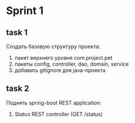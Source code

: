 # Sprint 1

## task 1

Создать базовую структуру проекта:
1) пакет верхнего уровня com.project.pet
2) пакеты config, controller, dao, domain, service
3) добавить gitignore для java-проекта

## task 2

Поднять spring-boot REST application:
1) Status REST controller (GET /status)
